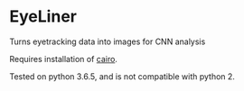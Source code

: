 # EyeLiner
Turns eyetracking data into images for CNN analysis

Requires installation of [cairo](https://cairographics.org/).

Tested on python 3.6.5, and is not compatible with python 2.